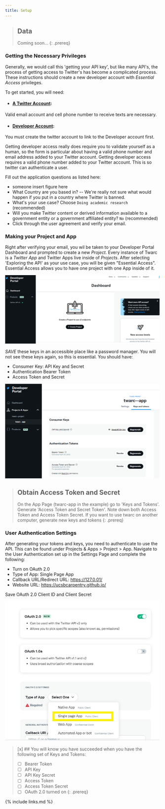 ```yaml
---
title: Setup
---
```

> ## Data
> Coming soon...
{: .prereq}

### Getting the Necessary Privileges

Generally, we would call this 'getting your API key', but like many API's, the process of getting access to Twitter's has 
become a complicated process. These instructions should create a new developer account with *Essential Access* privileges.

To get started, you will need: 
* #### [A Twitter Account](twitter.com):
Valid email account and cell phone number to receive texts are necessary. 
* #### [Developer Account](developer.twitter.com/en): 
You must create the twitter account to link to the Developer account first. 

Getting developer access really does require you to validate yourself as a human, so the
form is particular about having a valid phone number and email address added to your Twitter account.
Getting developer access requires a valid phone number added to your Twitter account. This is so twitter can authenticate a user. 


Fill out the application questions as listed here: 
  - someone insert figure here
  - What Country are you based in? 
    -- We're really not sure what would happen if you put in a country where Twitter is banned.
  - What's your use case? Choose `Doing academic research` (recommended)
  - Will you make Twitter content or derived information available to a government entity or a government affiliated entity? `No` (recommended)
  - Click through the user agreement and verify your email. 

### Making your Project and App

Right after verifying your email, you wil be taken to your Developer Portal Dashboard and prompted to create a new *Project*.
Every instance of Twarc is a *Twitter App* and Twitter Apps live inside of *Projects*. After selecting 'Exploring the API' as your use case, 
you will be given "Essential Access". Essential Access allows you to have one project with one App inside of it. 

<img src="fig/dashboard.PNG" width="500">

<!---
<img src="fig/what-you-api.PNG" width="500">
<img src="fig/project-description.PNG" width="500">
--->

*SAVE* these keys in an accessible place like a password manager. You will not see these keys again, so this is essential. You should have:
* Consumer Key: API Key and Secret 
* Authentication Bearer Token
* Access Token and Secret 

<img src="fig/dev-keys-tokens.png" width="500">


> ## Obtain Access Token and Secret 
> On the App Page (twarc-app in the example) go to 'Keys and Tokens'. Generate 'Access Token and Secret Token'. Note down both Access Token
> and Access Token Secret. If you want to use twarc on another computer, generate new keys and tokens
{: .prereq}



### User Authentication Settings 

After generating your tokens and keys, you need to authenticate to use the API. This can be found under Projects & Apps > Project > App.
Navigate to the User Authentication set up in the Settings Page and complete the following: 
- Turn on OAuth 2.0
- Type of App: Single Page App
- Callback URL/Redirect URL: https://127.0.01/
- Website URL: https://ucsbcarpentry.github.io/

Save OAuth 2.0 Client ID and Client Secret

<img src="fig/Oauth-2.jpg" width="500">

> [x] ## You will know you have succeeded when you have the following set of Keys and Tokens: 
> - [ ] Bearer Token
> - [ ] API Key
> - [ ] API Key Secret 
> - [ ] Access Token
> - [ ] Access Token Secret 
> - [ ] OAuth 2.0 turned on
{: .prereq}

{% include links.md %}
